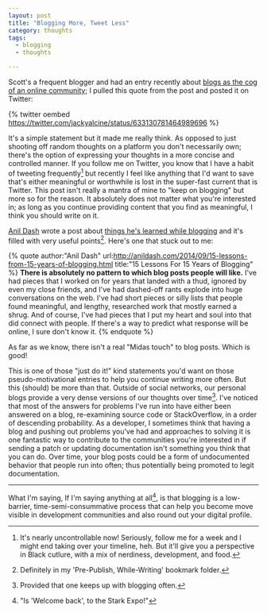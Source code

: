 ```yaml
---
layout: post
title: "Blogging More, Tweet Less"
category: thoughts
tags:
  - blogging
  - thoughts

---
```


Scott's a frequent blogger and had an entry recently about [blogs as
the cog of an online community][1]; I pulled this quote from the
post and posted it on Twitter:

{% twitter oembed https://twitter.com/jackyalcine/status/633130781464989696 %}

It's a simple statement but it made me really think. As opposed to just shooting
off random thoughts on a platform you don't necessarily own; there's the option
of expressing your thoughts in a more concise and controlled manner. If you
follow me on Twitter, you know that I have a habit of tweeting frequently[^1]
but recently I feel like anything that I'd want to save that's either meaningful
or worthwhile is lost in the super-fast current that is Twitter. This post isn't
really a mantra of mine to "keep on blogging" but more so for the reason. It
absolutely does not matter what you're interested in; as long as you continue
providing content that you find as meaningful, I think you should write on it.

[Anil Dash][] wrote a post about [things he's learned while blogging][2] and
it's filled with very useful points[^2]. Here's one that stuck out to me:

{% quote author:"Anil Dash" url:http://anildash.com/2014/09/15-lessons-from-15-years-of-blogging.html title:"15 Lessons For 15 Years of Blogging" %}
**There is absolutely no pattern to which blog posts people will like.** I've
had pieces that I worked on for years that landed with a thud, ignored by
even my close friends, and I've had dashed-off rants explode into huge
conversations on the web. I've had short pieces or silly lists that people
found meaningful, and lengthy, researched work that mostly earned a shrug.
And of course, I've had pieces that I put my heart and soul into that did
connect with people. If there's a way to predict what response will be
online, I sure don't know it.
{% endquote %}

As far as we know, there isn't a real "Midas touch" to blog posts. Which is
good!

This is one of those "just do it!" kind statements you'd want on those
pseudo-motivational entries to help you continue writing more often. But this
(should) be more than that. Outside of social networks, our personal blogs
provide a very dense versions of our thoughts over time[^3]. I've noticed that
most of the answers for problems I've run into have either been answered on
a blog, re-examining source code or StackOverflow, in a order of descending
probability. As a developer, I sometimes think that having a blog and pushing
out problems you've had and approaches to solving it is one fantastic way to
contribute to the communities you're interested in if sending a patch or
updating documentation isn't something you think that you can do. Over time,
your blog posts could be a form of undocumented behavior that people run into
often; thus potentially being promoted to legit documentation.

---

What I'm saying, If I'm saying anything at all[^4], is that blogging is a
low-barrier, time-semi-consummative process that can help you become move
visible in development communities and also round out your digital profile.

[1]: http://www.hanselman.com/blog/YourBlogIsTheEngineOfCommunity.aspx
[2]: http://anildash.com/2014/09/15-lessons-from-15-years-of-blogging.html
[anil dash]: http://anildash.com/
[^1]: It's nearly uncontrollable now! Seriously, follow me for a week and I might end taking over your timeline, heh. But it'll give you a perspective in Black cutlure, with a mix of nerdiness, development, and food.
[^2]: Definitely in my 'Pre-Publish, While-Writing' bookmark folder.
[^3]: Provided that one keeps up with blogging often.
[^4]: "Is 'Welcome back', to the Stark Expo!"

